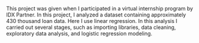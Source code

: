 This project was given when I participated in a virtual internship program by IDX Partner. In this project, I analyzed a dataset containing approximately 430 thousand loan data. Here I use linear regression. In this analysis I carried out several stages, such as importing libraries, data cleaning, exploratory data analysis, and logistic regression modeling.
